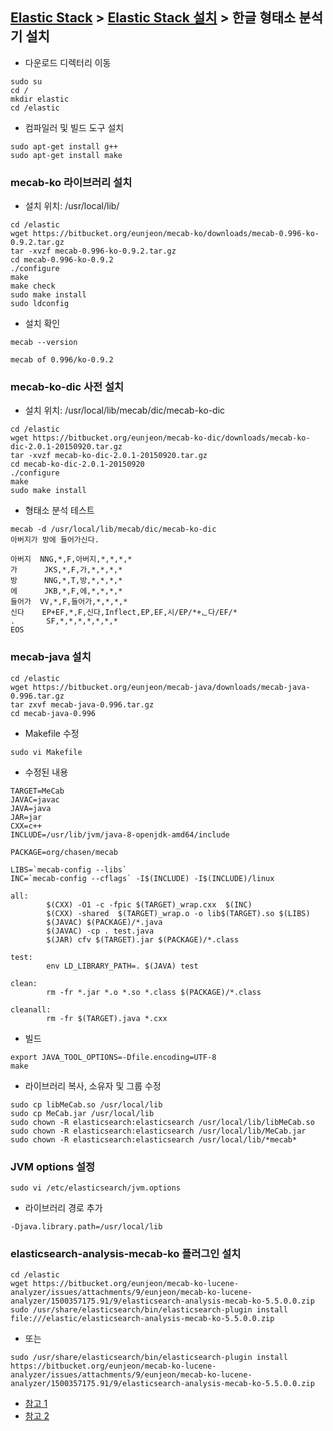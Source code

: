 ﻿## [Elastic Stack](https://github.com/colaboy2010hot/ElasticStack/blob/master/README.md) > [Elastic Stack 설치](https://github.com/colaboy2010hot/ElasticStack/blob/master/Install/README.md) > 한글 형태소 분석기 설치

* 다운로드 디렉터리 이동
```
sudo su
cd /
mkdir elastic
cd /elastic
```

* 컴파일러 및 빌드 도구 설치
```
sudo apt-get install g++
sudo apt-get install make
```

### mecab-ko 라이브러리 설치
* 설치 위치: /usr/local/lib/
```
cd /elastic
wget https://bitbucket.org/eunjeon/mecab-ko/downloads/mecab-0.996-ko-0.9.2.tar.gz
tar -xvzf mecab-0.996-ko-0.9.2.tar.gz
cd mecab-0.996-ko-0.9.2
./configure
make
make check
sudo make install
sudo ldconfig
```
* 설치 확인
```
mecab --version
```
```
mecab of 0.996/ko-0.9.2
```

### mecab-ko-dic 사전 설치
* 설치 위치: /usr/local/lib/mecab/dic/mecab-ko-dic
```
cd /elastic
wget https://bitbucket.org/eunjeon/mecab-ko-dic/downloads/mecab-ko-dic-2.0.1-20150920.tar.gz
tar -xvzf mecab-ko-dic-2.0.1-20150920.tar.gz  
cd mecab-ko-dic-2.0.1-20150920
./configure
make
sudo make install
```
* 형태소 분석 테스트
```
mecab -d /usr/local/lib/mecab/dic/mecab-ko-dic
아버지가 방에 들어가신다.
```
```
아버지  NNG,*,F,아버지,*,*,*,*
가      JKS,*,F,가,*,*,*,*
방      NNG,*,T,방,*,*,*,*
에      JKB,*,F,에,*,*,*,*
들어가  VV,*,F,들어가,*,*,*,*
신다    EP+EF,*,F,신다,Inflect,EP,EF,시/EP/*+ᆫ다/EF/*
.       SF,*,*,*,*,*,*,*
EOS
```

### mecab-java 설치

```
cd /elastic
wget https://bitbucket.org/eunjeon/mecab-java/downloads/mecab-java-0.996.tar.gz
tar zxvf mecab-java-0.996.tar.gz
cd mecab-java-0.996
```
* Makefile 수정
```
sudo vi Makefile
```
* 수정된 내용
```
TARGET=MeCab
JAVAC=javac
JAVA=java
JAR=jar
CXX=c++
INCLUDE=/usr/lib/jvm/java-8-openjdk-amd64/include

PACKAGE=org/chasen/mecab

LIBS=`mecab-config --libs`
INC=`mecab-config --cflags` -I$(INCLUDE) -I$(INCLUDE)/linux

all:
        $(CXX) -O1 -c -fpic $(TARGET)_wrap.cxx  $(INC)
        $(CXX) -shared  $(TARGET)_wrap.o -o lib$(TARGET).so $(LIBS)
        $(JAVAC) $(PACKAGE)/*.java
        $(JAVAC) -cp . test.java
        $(JAR) cfv $(TARGET).jar $(PACKAGE)/*.class

test:
        env LD_LIBRARY_PATH=. $(JAVA) test

clean:
        rm -fr *.jar *.o *.so *.class $(PACKAGE)/*.class

cleanall:
        rm -fr $(TARGET).java *.cxx
```
* 빌드
```
export JAVA_TOOL_OPTIONS=-Dfile.encoding=UTF-8
make
```
* 라이브러리 복사, 소유자 및 그룹 수정
```
sudo cp libMeCab.so /usr/local/lib
sudo cp MeCab.jar /usr/local/lib
sudo chown -R elasticsearch:elasticsearch /usr/local/lib/libMeCab.so
sudo chown -R elasticsearch:elasticsearch /usr/local/lib/MeCab.jar
sudo chown -R elasticsearch:elasticsearch /usr/local/lib/*mecab*
```

### JVM options 설정

```
sudo vi /etc/elasticsearch/jvm.options
```
* 라이브러리 경로 추가
```
-Djava.library.path=/usr/local/lib
```


### elasticsearch-analysis-mecab-ko 플러그인 설치
```
cd /elastic
wget https://bitbucket.org/eunjeon/mecab-ko-lucene-analyzer/issues/attachments/9/eunjeon/mecab-ko-lucene-analyzer/1500357175.91/9/elasticsearch-analysis-mecab-ko-5.5.0.0.zip
sudo /usr/share/elasticsearch/bin/elasticsearch-plugin install file:///elastic/elasticsearch-analysis-mecab-ko-5.5.0.0.zip
```
* 또는
```
sudo /usr/share/elasticsearch/bin/elasticsearch-plugin install https://bitbucket.org/eunjeon/mecab-ko-lucene-analyzer/issues/attachments/9/eunjeon/mecab-ko-lucene-analyzer/1500357175.91/9/elasticsearch-analysis-mecab-ko-5.5.0.0.zip
```


* [참고 1](http://www.popit.kr/%EC%9D%80%EC%A0%84%ED%95%9C%EB%8B%A2-%EC%84%A4%EC%B9%98-%EC%99%84%EC%A0%84%EC%A0%95%EB%B3%B5/)
* [참고 2](http://guruble.com/?p=416)